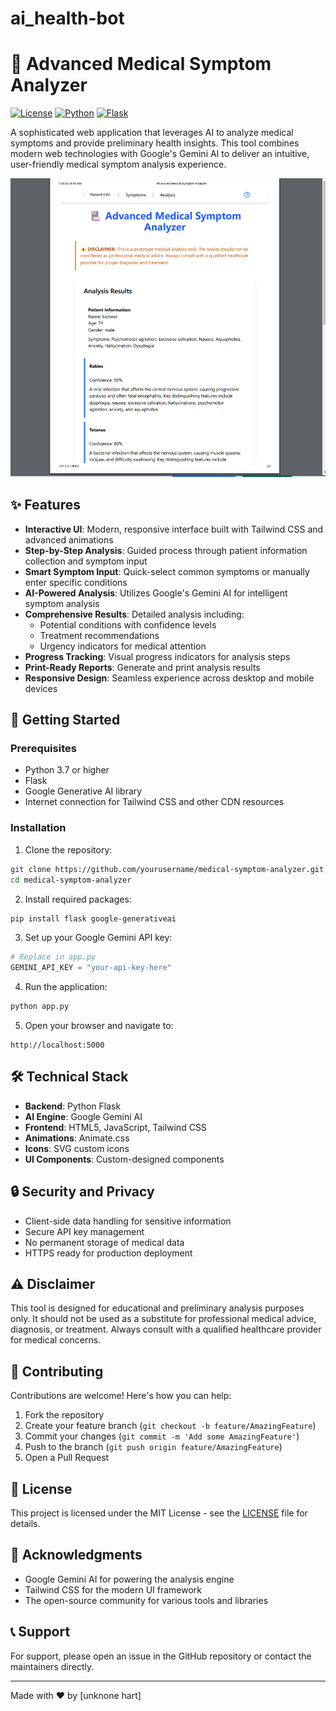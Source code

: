 # ai_health-bot


# 🏥 Advanced Medical Symptom Analyzer

[![License](https://img.shields.io/badge/license-MIT-blue.svg)](LICENSE)
[![Python](https://img.shields.io/badge/python-3.7+-blue.svg)](https://www.python.org/downloads/)
[![Flask](https://img.shields.io/badge/flask-2.0+-green.svg)](https://flask.palletsprojects.com/)

A sophisticated web application that leverages AI to analyze medical symptoms and provide preliminary health insights. This tool combines modern web technologies with Google's Gemini AI to deliver an intuitive, user-friendly medical symptom analysis experience.

![Medical Symptom Analyzer Screenshot](screenshot.png)

## ✨ Features

- **Interactive UI**: Modern, responsive interface built with Tailwind CSS and advanced animations
- **Step-by-Step Analysis**: Guided process through patient information collection and symptom input
- **Smart Symptom Input**: Quick-select common symptoms or manually enter specific conditions
- **AI-Powered Analysis**: Utilizes Google's Gemini AI for intelligent symptom analysis
- **Comprehensive Results**: Detailed analysis including:
  - Potential conditions with confidence levels
  - Treatment recommendations
  - Urgency indicators for medical attention
- **Progress Tracking**: Visual progress indicators for analysis steps
- **Print-Ready Reports**: Generate and print analysis results
- **Responsive Design**: Seamless experience across desktop and mobile devices

## 🚀 Getting Started

### Prerequisites

- Python 3.7 or higher
- Flask
- Google Generative AI library
- Internet connection for Tailwind CSS and other CDN resources

### Installation

1. Clone the repository:
```bash
git clone https://github.com/yourusername/medical-symptom-analyzer.git
cd medical-symptom-analyzer
```

2. Install required packages:
```bash
pip install flask google-generativeai
```

3. Set up your Google Gemini API key:
```python
# Replace in app.py
GEMINI_API_KEY = "your-api-key-here"
```

4. Run the application:
```bash
python app.py
```

5. Open your browser and navigate to:
```
http://localhost:5000
```

## 🛠️ Technical Stack

- **Backend**: Python Flask
- **AI Engine**: Google Gemini AI
- **Frontend**: HTML5, JavaScript, Tailwind CSS
- **Animations**: Animate.css
- **Icons**: SVG custom icons
- **UI Components**: Custom-designed components

## 🔒 Security and Privacy

- Client-side data handling for sensitive information
- Secure API key management
- No permanent storage of medical data
- HTTPS ready for production deployment

## ⚠️ Disclaimer

This tool is designed for educational and preliminary analysis purposes only. It should not be used as a substitute for professional medical advice, diagnosis, or treatment. Always consult with a qualified healthcare provider for medical concerns.

## 🤝 Contributing

Contributions are welcome! Here's how you can help:

1. Fork the repository
2. Create your feature branch (`git checkout -b feature/AmazingFeature`)
3. Commit your changes (`git commit -m 'Add some AmazingFeature'`)
4. Push to the branch (`git push origin feature/AmazingFeature`)
5. Open a Pull Request

## 📝 License

This project is licensed under the MIT License - see the [LICENSE](LICENSE) file for details.

## 🙏 Acknowledgments

- Google Gemini AI for powering the analysis engine
- Tailwind CSS for the modern UI framework
- The open-source community for various tools and libraries

## 📞 Support

For support, please open an issue in the GitHub repository or contact the maintainers directly.

---

Made with ❤️ by [unknone hart]
